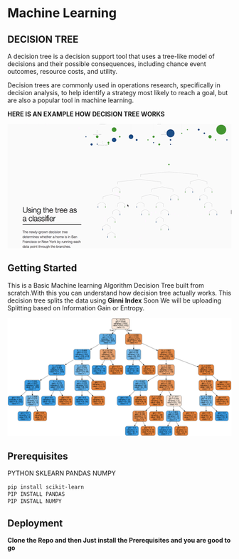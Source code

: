 # Machine Learning
## DECISION TREE

A decision tree is a decision support tool that uses a tree-like model of decisions and their possible consequences, including chance event outcomes, resource costs, and utility.

Decision trees are commonly used in operations research, specifically in decision analysis, to help identify a strategy most likely to reach a goal, but are also a popular tool in machine learning.

**HERE IS AN EXAMPLE HOW DECISION TREE WORKS**


<p align="center">
  <img src="Example/Decision Tree Working.gif">
</p>

## Getting Started 

This is a Basic Machine learning Algorithm Decision Tree  built from scratch.With this you can understand how decision tree actually works. This decision tree splits the data using **Ginni Index** Soon We will be uploading Splitting based on Information Gain or Entropy.

<p align="center">
  <img src="Example/Decision%20Tree.png">
</p>

## Prerequisites

PYTHON
SKLEARN
PANDAS
NUMPY

```
pip install scikit-learn
PIP INSTALL PANDAS
PIP INSTALL NUMPY
```

## Deployment

**Clone the Repo and then Just install the Prerequisites and you are good to go**
